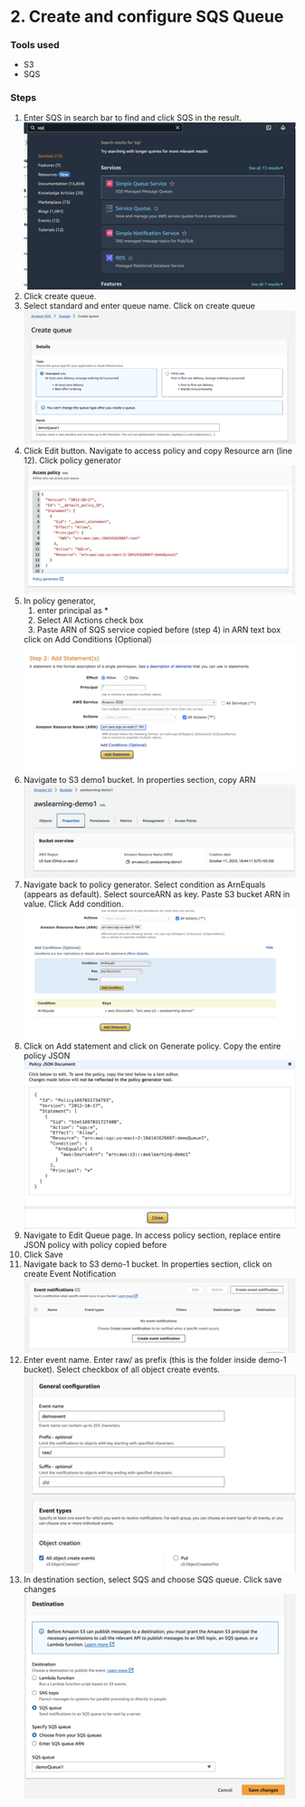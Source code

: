 <h1>2. Create and configure SQS Queue</h1>
<p><h3>Tools used</h3>
<ul>
<li>S3</li>
<li>SQS</li>
</ul>
</p>

<p><h3>Steps</h3>
<ol>
  <li>Enter SQS in search bar to find and click SQS in the result.</li>
  <img src="https://github.com/MithileshSanam/AWS/blob/main/project_steps/2_Create_SQS/images/2.1.png?raw=true alt="Create SQS">
  <li>Click create queue.</li>
  <li>Select standard and enter queue name. Click on create queue</li>
  <img src="https://github.com/MithileshSanam/AWS/blob/main/project_steps/2_Create_SQS/images/2.2.png?raw=true alt="Create SQS">
  <li>Click Edit button. Navigate to access policy and copy Resource arn (line 12). Click policy generator</li>
  <img src="https://github.com/MithileshSanam/AWS/blob/main/project_steps/2_Create_SQS/images/2.3.png?raw=true alt="Create SQS">
  <li>In policy generator, <ol>
  <li>enter principal as *</li>
  <li>Select All Actions check box</li>
  <li>Paste ARN of SQS service copied before (step 4) in ARN text box</li>
  </ol>
  click on Add Conditions (Optional)</li>
  <img src="https://github.com/MithileshSanam/AWS/blob/main/project_steps/2_Create_SQS/images/2.4.png?raw=true alt="Create SQS">
  <li>Navigate to S3 demo1 bucket. In properties section, copy ARN</li>
  <img src="https://github.com/MithileshSanam/AWS/blob/main/project_steps/2_Create_SQS/images/2.5.png?raw=true alt="Create SQS">
  <li>Navigate back to policy generator. Select condition as ArnEquals (appears as default). Select sourceARN as key. Paste S3 bucket ARN in value. Click Add condition.</li>
  <img src="https://github.com/MithileshSanam/AWS/blob/main/project_steps/2_Create_SQS/images/2.6.png?raw=true alt="Create SQS">
  <li>Click on Add statement and click on Generate policy. Copy the entire policy JSON</li>
  <img src="https://github.com/MithileshSanam/AWS/blob/main/project_steps/2_Create_SQS/images/2.7.png?raw=true alt="Create SQS">
  <li>Navigate to Edit Queue page. In access policy section, replace entire JSON policy with policy copied before</li>
  <li>Click Save</li>
  <li>Navigate back to S3 demo-1 bucket. In properties section, click on create Event Notification</li>
  <img src="https://github.com/MithileshSanam/AWS/blob/main/project_steps/2_Create_SQS/images/2.8.png?raw=true alt="Create SQS">
  <li>Enter event name. Enter raw/ as prefix (this is the folder inside demo-1 bucket). Select checkbox of all object create events.</li>
  <img src="https://github.com/MithileshSanam/AWS/blob/main/project_steps/2_Create_SQS/images/2.9.png?raw=true alt="Create SQS">
  <li>In destination section, select SQS and choose SQS queue. Click save changes</li>
  <img src="https://github.com/MithileshSanam/AWS/blob/main/project_steps/2_Create_SQS/images/2.10.png?raw=true alt="Create SQS">
</ol>
</p>

